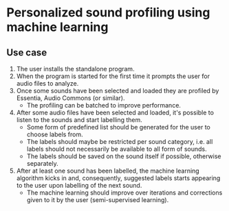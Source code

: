# Personalized sound profiling using machine learning

## Use case

1. The user installs the standalone program.
2. When the program is started for the first time it prompts the user for audio files to analyze.
3. Once some sounds have been selected and loaded they are profiled by Essentia, Audio Commons (or similar).
   - The profiling can be batched to improve performance.
4. After some audio files have been selected and loaded, it's possible to listen to the sounds and start labelling them.
   - Some form of predefined list should be generated for the user to choose labels from.
   - The labels should maybe be restricted per sound category, i.e. all labels should not necessarily be available to all form of sounds.
   - The labels should be saved on the sound itself if possible, otherwise separately.
5. After at least one sound has been labelled, the machine learning algorithm kicks in and, consequently, suggested labels starts appearing to the user upon labelling of the next sound.
   - The machine learning should improve over iterations and corrections given to it by the user (semi-supervised learning).
